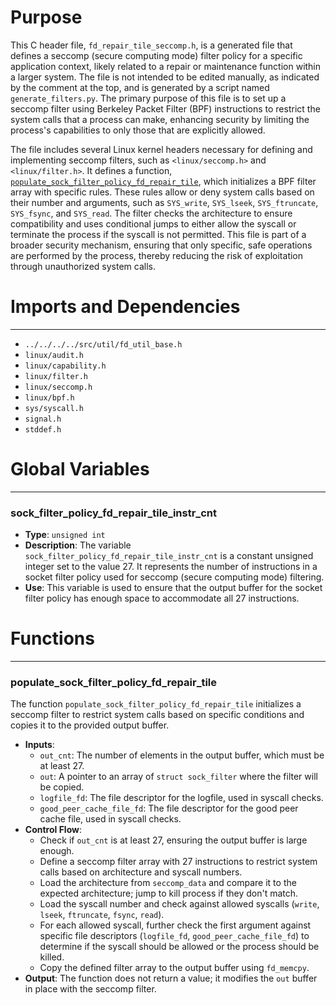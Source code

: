# Purpose
This C header file, `fd_repair_tile_seccomp.h`, is a generated file that defines a seccomp (secure computing mode) filter policy for a specific application context, likely related to a repair or maintenance function within a larger system. The file is not intended to be edited manually, as indicated by the comment at the top, and is generated by a script named `generate_filters.py`. The primary purpose of this file is to set up a seccomp filter using Berkeley Packet Filter (BPF) instructions to restrict the system calls that a process can make, enhancing security by limiting the process's capabilities to only those that are explicitly allowed.

The file includes several Linux kernel headers necessary for defining and implementing seccomp filters, such as `<linux/seccomp.h>` and `<linux/filter.h>`. It defines a function, [`populate_sock_filter_policy_fd_repair_tile`](#populate_sock_filter_policy_fd_repair_tile), which initializes a BPF filter array with specific rules. These rules allow or deny system calls based on their number and arguments, such as `SYS_write`, `SYS_lseek`, `SYS_ftruncate`, `SYS_fsync`, and `SYS_read`. The filter checks the architecture to ensure compatibility and uses conditional jumps to either allow the syscall or terminate the process if the syscall is not permitted. This file is part of a broader security mechanism, ensuring that only specific, safe operations are performed by the process, thereby reducing the risk of exploitation through unauthorized system calls.
# Imports and Dependencies

---
- `../../../../src/util/fd_util_base.h`
- `linux/audit.h`
- `linux/capability.h`
- `linux/filter.h`
- `linux/seccomp.h`
- `linux/bpf.h`
- `sys/syscall.h`
- `signal.h`
- `stddef.h`


# Global Variables

---
### sock\_filter\_policy\_fd\_repair\_tile\_instr\_cnt
- **Type**: `unsigned int`
- **Description**: The variable `sock_filter_policy_fd_repair_tile_instr_cnt` is a constant unsigned integer set to the value 27. It represents the number of instructions in a socket filter policy used for seccomp (secure computing mode) filtering.
- **Use**: This variable is used to ensure that the output buffer for the socket filter policy has enough space to accommodate all 27 instructions.


# Functions

---
### populate\_sock\_filter\_policy\_fd\_repair\_tile<!-- {{#callable:populate_sock_filter_policy_fd_repair_tile}} -->
The function `populate_sock_filter_policy_fd_repair_tile` initializes a seccomp filter to restrict system calls based on specific conditions and copies it to the provided output buffer.
- **Inputs**:
    - `out_cnt`: The number of elements in the output buffer, which must be at least 27.
    - `out`: A pointer to an array of `struct sock_filter` where the filter will be copied.
    - `logfile_fd`: The file descriptor for the logfile, used in syscall checks.
    - `good_peer_cache_file_fd`: The file descriptor for the good peer cache file, used in syscall checks.
- **Control Flow**:
    - Check if `out_cnt` is at least 27, ensuring the output buffer is large enough.
    - Define a seccomp filter array with 27 instructions to restrict system calls based on architecture and syscall numbers.
    - Load the architecture from `seccomp_data` and compare it to the expected architecture; jump to kill process if they don't match.
    - Load the syscall number and check against allowed syscalls (`write`, `lseek`, `ftruncate`, `fsync`, `read`).
    - For each allowed syscall, further check the first argument against specific file descriptors (`logfile_fd`, `good_peer_cache_file_fd`) to determine if the syscall should be allowed or the process should be killed.
    - Copy the defined filter array to the output buffer using `fd_memcpy`.
- **Output**: The function does not return a value; it modifies the `out` buffer in place with the seccomp filter.


